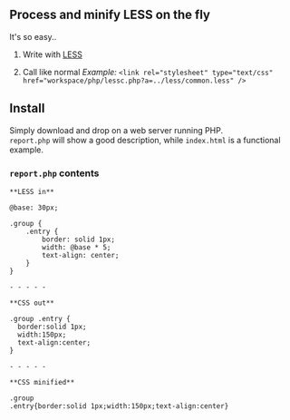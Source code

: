 ## Process and minify LESS on the fly

It's so easy..

1. Write with [LESS](http://lesscss.org/)

2. Call like normal  *Example:* `<link rel="stylesheet" type="text/css" href="workspace/php/lessc.php?a=../less/common.less" />`

## Install

Simply download and drop on a web server running PHP.  
`report.php` will show a good description, while `index.html` is a functional example.

### `report.php` contents

	**LESS in**

	@base: 30px;

	.group {
	    .entry {
	        border: solid 1px;        
	        width: @base * 5;
	        text-align: center;
	    }
	}

	- - - - -

	**CSS out**

	.group .entry {
	  border:solid 1px;
	  width:150px;
	  text-align:center;
	}

	- - - - -

	**CSS minified**

	.group
	.entry{border:solid 1px;width:150px;text-align:center}